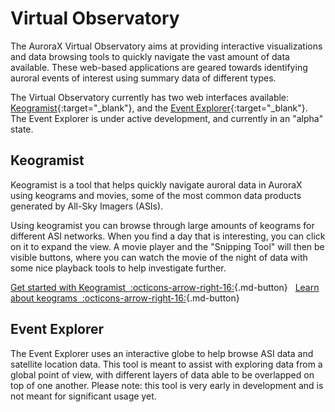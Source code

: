 # Virtual Observatory

The AuroraX Virtual Observatory aims at providing interactive visualizations and data browsing tools to quickly navigate the vast amount of data available. These web-based applications are geared towards identifying auroral events of interest using summary data of different types.

The Virtual Observatory currently has two web interfaces available: [Keogramist](https://aurorax.space/keogramist){:target="_blank"}, and the [Event Explorer](https://aurorax.space/eventExplorer){:target="_blank"}. The Event Explorer is under active development, and currently in an "alpha" state.

## Keogramist

Keogramist is a tool that helps quickly navigate auroral data in AuroraX using keograms and movies, some of the most common data products generated by All-Sky Imagers (ASIs).

Using keogramist you can browse through large amounts of keograms for different ASI networks. When you find a day that is interesting, you can click on it to expand the view. A movie player and the "Snipping Tool" will then be visible buttons, where you can watch the movie of the night of data with some nice playback tools to help investigate further.

[Get started with Keogramist&nbsp;&nbsp;:octicons-arrow-right-16:](/getting_started/exploring_keograms/){.md-button}&nbsp;&nbsp;
[Learn about keograms&nbsp;&nbsp;:octicons-arrow-right-16:](/getting_started/exploring_keograms/){.md-button}

## Event Explorer

The Event Explorer uses an interactive globe to help browse ASI data and satellite location data. This tool is meant to assist with exploring data from a global point of view, with different layers of data able to be overlapped on top of one another. Please note: this tool is very early in development and is not meant for significant usage yet.
